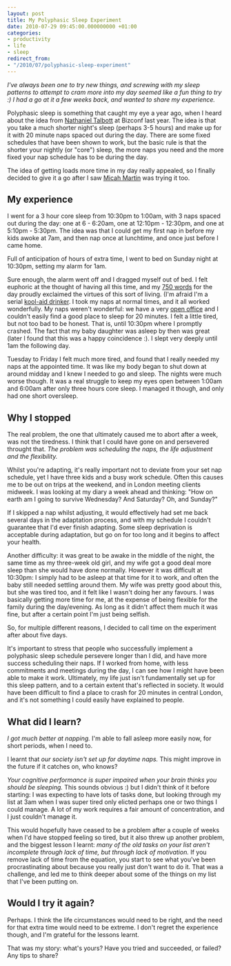```yaml
---
layout: post
title: My Polyphasic Sleep Experiment
date: 2010-07-29 09:45:00.000000000 +01:00
categories:
- productivity
- life
- sleep
redirect_from:
- "/2010/07/polyphasic-sleep-experiment"
---
```

<p><i>I've always been one to try new things, and screwing with my sleep patterns to attempt to cram more into my day seemed like a fun thing to try :) I had a go at it a few weeks back, and wanted to share my experience.</i></p>

Polyphasic sleep is something that caught my eye a year ago, when I heard about the idea from [Nathaniel Talbott](http://twitter.com/ntalbott) at Bizconf last year. The idea is that you take a much shorter night's sleep (perhaps 3-5 hours) and make up for it with 20 minute naps spaced out during the day. There are some fixed schedules that have been shown to work, but the basic rule is that the shorter your nightly (or "core") sleep, the more naps you need and the more fixed your nap schedule has to be during the day.

The idea of getting loads more time in my day really appealed, so I finally decided to give it a go after I saw [Micah Martin](http://twitter.com/slagyr) was trying it too. 

## My experience

I went for a 3 hour core sleep from 10:30pm to 1:00am, with 3 naps spaced out during the day: one at 6 - 6:20am, one at 12:10pm - 12:30pm, and one at 5:10pm - 5:30pm. The idea was that I could get my first nap in before my kids awoke at 7am, and then nap once at lunchtime, and once just before I came home. 

Full of anticipation of hours of extra time, I went to bed on Sunday night at 10:30pm, setting my alarm for 1am.

Sure enough, the alarm went off and I dragged myself out of bed. I felt euphoric at the thought of having all this time, and my [750 words](/2010/07/seven-hundred-and-fifty-words) for the day proudly exclaimed the virtues of this sort of living. (I'm afraid I'm a serial [kool-aid drinker](/2009/12/jekyll). I took my naps at normal times, and it all worked wonderfully. My naps weren't wonderful: we have a very [open office](http://www.flickr.com/photos/edendevelopment/sets/72157622880494016/) and I couldn't easily find a good place to sleep for 20 minutes. I felt a little tired, but not too bad to be honest. That is, until 10:30pm where I promptly crashed. The fact that my baby daughter was asleep by then was great (later I found that this was a happy coincidence :). I slept very deeply until 1am the following day.

Tuesday to Friday I felt much more tired, and found that I really needed my naps at the appointed time. It was like my body began to shut down at around midday and I knew I needed to go and sleep. The nights were much worse though. It was a real struggle to keep my eyes open between 1:00am and 6:00am after only three hours core sleep. I managed it though, and only had one short oversleep. 

## Why I stopped

The real problem, the one that ultimately caused me to abort after a week, was not the tiredness. I think that I could have gone on and persevered throught that. *The problem was scheduling the naps, the life adjustment and the flexibility.*

Whilst you're adapting, it's really important not to deviate from your set nap schedule, yet I have three kids and a busy work schedule. Often this causes me to be out on trips at the weekend, and in London meeting clients midweek. I was looking at my diary a week ahead and thinking: "How on earth am I going to survive Wednesday? And Saturday? Oh, and Sunday?" 

If I skipped a nap whilst adjusting, it would effectively had set me back several days in the adaptation process, and with my schedule I couldn't guarantee that I'd ever finish adapting. Some sleep deprivation is acceptable during adaptation, but go on for too long and it begins to affect your health. 

Another difficulty: it was great to be awake in the middle of the night, the same time as my three-week old girl, and my wife got a good deal more sleep than she would have done normally. However it was difficult at 10:30pm: I simply had to be asleep at that time for it to work, and often the baby still needed settling around them. My wife was pretty good about this, but she was tired too, and it felt like I wasn't doing her any favours. I was basically getting more time for me, at the expense of being flexible for the family during the day/evening. As long as it didn't affect them much it was fine, but after a certain point I'm just being selfish.

So, for multiple different reasons, I decided to call time on the experiment after about five days.

It's important to stress that people who successfully implement a polyphasic sleep schedule persevere longer than I did, and have more success scheduling their naps. If I worked from home, with less commitments and meetings during the day, I can see how I might have been able to make it work. Ultimately, my life just isn't fundamentally set up for this sleep pattern, and to a certain extent that's reflected in society. It would have been difficult to find a place to crash for 20 minutes in central London, and it's not something I could easily have explained to people.

## What did I learn? 

*I got much better at napping.* I'm able to fall asleep more easily now, for short periods, when I need to.

I learnt that *our society isn't set up for daytime naps.* This might improve in the future if it catches on, who knows?

*Your cognitive performance is super impaired when your brain thinks you should be sleeping.* This sounds obvious :) but I didn't think of it before starting: I was expecting to have lots of tasks done, but looking through my list at 3am when I was super tired only elicted perhaps one or two things I could manage. A lot of my work requires a fair amount of concentration, and I just couldn't manage it. 

This would hopefully have ceased to be a problem after a couple of weeks when I'd have stopped feeling so tired, but it also threw up another problem, and the biggest lesson I learnt: *many of the old tasks on your list aren't incomplete through lack of time, but through lack of motivation.* If you remove lack of time from the equation, you start to see what you've been procrastinating about because you really just don't want to do it. That was a challenge, and led me to think deeper about some of the things on my list that I've been putting on.

## Would I try it again? 

Perhaps. I think the life circumstances would need to be right, and the need for that extra time would need to be extreme. I don't regret the experience though, and I'm grateful for the lessons learnt.

That was my story: what's yours? Have you tried and succeeded, or failed? Any tips to share?
